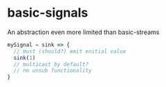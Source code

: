 # basic-signals

An abstraction even more limited than basic-streams

```js
mySignal = sink => {
  // must (should?) emit enitial value
  sink(1)
  // multicast by default?
  // no unsub functionality
}
```
